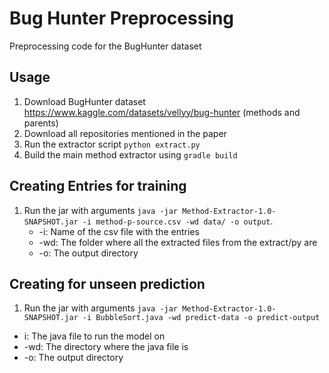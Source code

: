# Bug Hunter Preprocessing

Preprocessing code for the BugHunter dataset

## Usage

1. Download BugHunter dataset https://www.kaggle.com/datasets/vellyy/bug-hunter (methods and parents)
2. Download all repositories mentioned in the paper
3. Run the extractor script `python extract.py`
4. Build the main method extractor using `gradle build`

## Creating Entries for training

1. Run the jar with arguments `java -jar Method-Extractor-1.0-SNAPSHOT.jar -i method-p-source.csv -wd data/ -o output`.
   * -i: Name of the csv file with the entries
   * -wd: The folder where all the extracted files from the extract/py are
   * -o: The output directory

## Creating for unseen prediction

1. Run the jar with arguments `java -jar Method-Extractor-1.0-SNAPSHOT.jar -i BubbleSort.java -wd predict-data -o predict-output`
  * i: The java file to run the model on
  * -wd: The directory where the java file is
  * -o: The output directory
